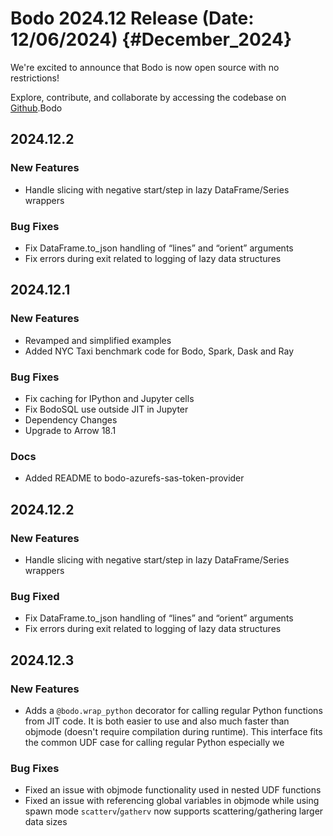 
# Bodo 2024.12 Release (Date: 12/06/2024) {#December_2024}

We're excited to announce that Bodo is now open source with no restrictions!

Explore, contribute, and collaborate by accessing the codebase on [Github](https://github.com/bodo-ai/Bodo).Bodo

## 2024.12.2

### New Features

- Handle slicing with negative start/step in lazy DataFrame/Series wrappers

### Bug Fixes
- Fix DataFrame.to_json handling of “lines” and “orient” arguments
- Fix errors during exit related to logging of lazy data structures

## 2024.12.1

### New Features

- Revamped and simplified examples
- Added NYC Taxi benchmark code for Bodo, Spark, Dask and Ray

### Bug Fixes

- Fix caching for IPython and Jupyter cells
- Fix BodoSQL use outside JIT in Jupyter
- Dependency Changes
- Upgrade to Arrow 18.1

### Docs

- Added README to bodo-azurefs-sas-token-provider


## 2024.12.2

### New Features

- Handle slicing with negative start/step in lazy DataFrame/Series wrappers

### Bug Fixed
- Fix DataFrame.to_json handling of “lines” and “orient” arguments
- Fix errors during exit related to logging of lazy data structures


## 2024.12.3

### New Features

- Adds a `@bodo.wrap_python` decorator for calling regular Python functions from JIT code. It is both easier to use and also much faster than objmode (doesn't require compilation during runtime). This interface fits the common UDF case for calling regular Python especially we

### Bug Fixes

- Fixed an issue with objmode functionality used in nested UDF functions
- Fixed an issue with referencing global variables in objmode while using spawn mode
`scatterv`/`gatherv` now supports scattering/gathering larger data sizes

